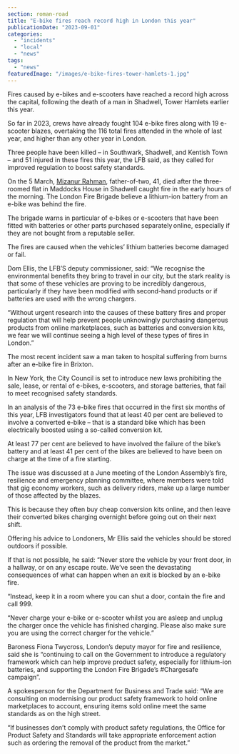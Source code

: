 ```yaml
---
section: roman-road
title: "E-bike fires reach record high in London this year"
publicationDate: "2023-09-01"
categories: 
  - "incidents"
  - "local"
  - "news"
tags: 
  - "news"
featuredImage: "/images/e-bike-fires-tower-hamlets-1.jpg"
---
```


Fires caused by e-bikes and e-scooters have reached a record high across the capital, following the death of a man in Shadwell, Tower Hamlets earlier this year.

So far in 2023, crews have already fought 104 e-bike fires along with 19 e-scooter blazes, overtaking the 116 total fires attended in the whole of last year, and higher than any other year in London. 

Three people have been killed – in Southwark, Shadwell, and Kentish Town – and 51 injured in these fires this year, the LFB said, as they called for improved regulation to boost safety standards.

On the 5 March, [Mizanur Rahman](https://whitechapellondon.co.uk/man-dies-fire-shadwell-east-london-mizanur-rahman/), father-of-two, 41, died after the three-roomed flat in Maddocks House in Shadwell caught fire in the early hours of the morning. The London Fire Brigade believe a lithium-ion battery from an e-bike was behind the fire. 

The brigade warns in particular of e-bikes or e-scooters that have been fitted with batteries or other parts purchased separately online, especially if they are not bought from a reputable seller.

The fires are caused when the vehicles’ lithium batteries become damaged or fail.

Dom Ellis, the LFB’S deputy commissioner, said: “We recognise the environmental benefits they bring to travel in our city, but the stark reality is that some of these vehicles are proving to be incredibly dangerous, particularly if they have been modified with second-hand products or if batteries are used with the wrong chargers.

“Without urgent research into the causes of these battery fires and proper regulation that will help prevent people unknowingly purchasing dangerous products from online marketplaces, such as batteries and conversion kits, we fear we will continue seeing a high level of these types of fires in London.”

The most recent incident saw a man taken to hospital suffering from burns after an e-bike fire in Brixton.

In New York, the City Council is set to introduce new laws prohibiting the sale, lease, or rental of e-bikes, e-scooters, and storage batteries, that fail to meet recognised safety standards.

In an analysis of the 73 e-bike fires that occurred in the first six months of this year, LFB investigators found that at least 40 per cent are believed to involve a converted e-bike – that is a standard bike which has been electrically boosted using a so-called conversion kit.

At least 77 per cent are believed to have involved the failure of the bike’s battery and at least 41 per cent of the bikes are believed to have been on charge at the time of a fire starting.

The issue was discussed at a June meeting of the London Assembly’s fire, resilience and emergency planning committee, where members were told that gig economy workers, such as delivery riders, make up a large number of those affected by the blazes.

This is because they often buy cheap conversion kits online, and then leave their converted bikes charging overnight before going out on their next shift.

Offering his advice to Londoners, Mr Ellis said the vehicles should be stored outdoors if possible.

If that is not possible, he said: “Never store the vehicle by your front door, in a hallway, or on any escape route. We’ve seen the devastating consequences of what can happen when an exit is blocked by an e-bike fire.

“Instead, keep it in a room where you can shut a door, contain the fire and call 999.

“Never charge your e-bike or e-scooter whilst you are asleep and unplug the charger once the vehicle has finished charging. Please also make sure you are using the correct charger for the vehicle.”

Baroness Fiona Twycross, London’s deputy mayor for fire and resilience, said she is “continuing to call on the Government to introduce a regulatory framework which can help improve product safety, especially for lithium-ion batteries, and supporting the London Fire Brigade’s #Chargesafe campaign”.

A spokesperson for the Department for Business and Trade said: “We are consulting on modernising our product safety framework to hold online marketplaces to account, ensuring items sold online meet the same standards as on the high street.

“If businesses don’t comply with product safety regulations, the Office for Product Safety and Standards will take appropriate enforcement action such as ordering the removal of the product from the market.”


